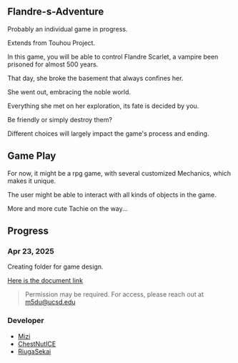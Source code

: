 ## Flandre-s-Adventure

Probably an individual game in progress. 

Extends from Touhou Project.

In this game, you will be able to control Flandre Scarlet, a vampire been prisoned for almost 500 years.

That day, she broke the basement that always confines her.

She went out, embracing the noble world.

Everything she met on her exploration, its fate is decided by you.

Be friendly or simply destroy them? 

Different choices will largely impact the game's process and ending. 

## Game Play

For now, it might be a rpg game, with several customized Mechanics, which makes it unique.

The user might be able to interact with all kinds of objects in the game. 

More and more cute Tachie on the way...

## Progress


### Apr 23, 2025 

Creating folder for game design.

[Here is the document link]([https://docs.google.com/document/d/1caQMa2p7lmuhFXuZ8i6gtcsIYXXTQMlFpn9O92BQ06s/edit?usp=sharing](https://drive.google.com/drive/folders/1NZgnZ5LVk2sGXkyfDMUeDiGlo7bA8YZF?usp=drive_link)) 

> Permission may be required. For access, please reach out at [m5du@ucsd.edu](mailto:m5du@ucsd.edu)

### Developer

* [Mizi](https://github.com/Mizi-mizi)
* [ChestNutICE](https://github.com/ChestNutICE)
* [RiugaSekai](https://github.com/RiugaSekai)

